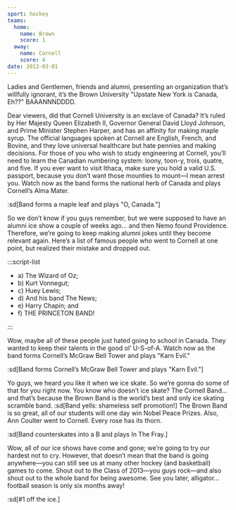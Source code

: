```yaml
---
sport: hockey
teams:
  home:
    name: Brown
    score: 1
  away:
    name: Cornell
    score: 4
date: 2013-03-01
---
```


Ladies and Gentlemen, friends and alumni, presenting an organization that’s willfully ignorant, it’s the Brown University "Upstate New York is Canada, Eh??" BAAANNNDDDD.

Dear viewers, did that Cornell University is an exclave of Canada? It’s ruled by Her Majesty Queen Elizabeth II, Governor General David Lloyd Johnson, and Prime Minister Stephen Harper, and has an affinity for making maple syrup. The official languages spoken at Cornell are English, French, and Bovine, and they love universal healthcare but hate pennies and making decisions. For those of you who wish to study engineering at Cornell, you’ll need to learn the Canadian numbering system: loony, toon-y, trois, quatre, and five. If you ever want to visit Ithaca, make sure you hold a valid U.S. passport, because you don’t want those mounties to mount—I mean arrest you. Watch now as the band forms the national herb of Canada and plays Cornell’s Alma Mater.

:sd[Band forms a maple leaf and plays "O, Canada."]

So we don’t know if you guys remember, but we were supposed to have an alumni ice show a couple of weeks ago... and then Nemo found Providence. Therefore, we’re going to keep making alumni jokes until they become relevant again. Here’s a list of famous people who went to Cornell at one point, but realized their mistake and dropped out.

:::script-list

- a) The Wizard of Oz;
- b) Kurt Vonnegut;
- c) Huey Lewis;
- d) And his band The News;
- e) Harry Chapin; and
- f) THE PRINCETON BAND!

:::

Wow, maybe all of these people just hated going to school in Canada. They wanted to keep their talents in the good ol’ U-S-of-A. Watch now as the band forms Cornell’s McGraw Bell Tower and plays "Karn Evil."

:sd[Band forms Cornell’s McGraw Bell Tower and plays "Karn Evil."]

Yo guys, we heard you like it when we ice skate. So we’re gonna do some of that for you right now. You know who doesn’t ice skate? The Cornell Band... and that’s because the Brown Band is the world’s best and only ice skating scramble band. :sd[Band yells: shameless self promotion!] The Brown Band is so great, all of our students will one day win Nobel Peace Prizes. Also, Ann Coulter went to Cornell. Every rose has its thorn.

:sd[Band counterskates into a B and plays In The Fray.]

Wow, all of our ice shows have come and gone; we’re going to try our hardest not to cry. However, that doesn’t mean that the band is going anywhere—you can still see us at many other hockey (and basketball) games to come. Shout out to the Class of 2013—you guys rock—and also shout out to the whole band for being awesome. See you later, alligator... football season is only six months away!

:sd[#1 off the ice.]
